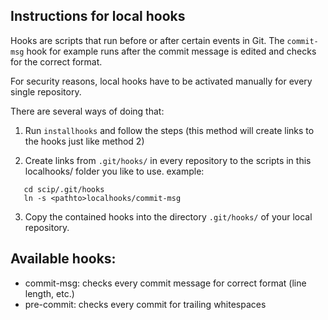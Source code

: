 Instructions for local hooks
-----------------

Hooks are scripts that run before or after certain events
in Git. The `commit-msg` hook for example runs after the
commit message is edited and checks for the correct format.

For security reasons, local hooks have to be activated
manually for every single repository.

There are several ways of doing that:

1. Run `installhooks` and follow the steps
   (this method will create links to the hooks just like method 2)

2. Create links from
   `.git/hooks/`
   in every repository to the scripts in this localhooks/ folder you like to use.
   example:
```
   cd scip/.git/hooks
   ln -s <pathto>localhooks/commit-msg
```
3. Copy the contained hooks into the directory
   `.git/hooks/`
   of your local repository.

Available hooks:
----------------

 - commit-msg: checks every commit message for correct format (line length, etc.)
 - pre-commit: checks every commit for trailing whitespaces
